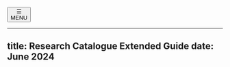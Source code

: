 <nav id="main"><button type="button" id="menuButton"><div id="menuSymbol">&#9776; </div><span id="menuName">MENU</span></button></nav>
<!--
    this has to be added manually to the finished HTML
  <meta name="viewport" content="width=device-width, initial-scale=1.0">
-->

---
title: Research Catalogue Extended Guide
date: June 2024
---

<!--[pdf version](RC-extended-guide.pdf "pdf extended guide pdf version")  -->



<script src="main.js">
// this is a little script for the navigation
</script>
<div id="body-text">
